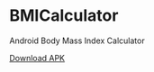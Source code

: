 # BMICalculator
Android Body Mass Index Calculator


<a href="http://aminmemariani.com/index.php?p=Downloads">Download APK</a>
